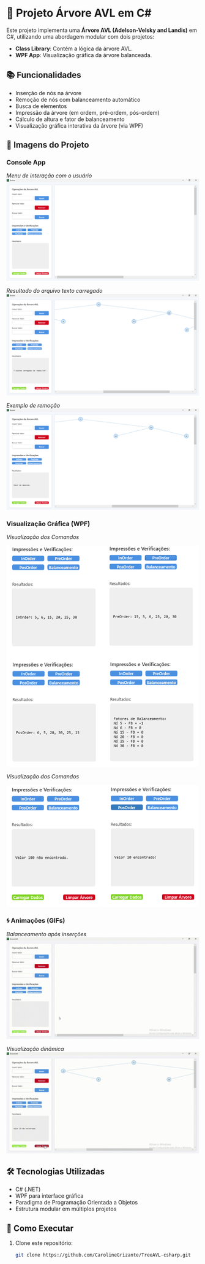 # 🌳 Projeto Árvore AVL em C#

Este projeto implementa uma **Árvore AVL (Adelson-Velsky and Landis)** em C#, utilizando uma abordagem modular com dois projetos:
- **Class Library**: Contém a lógica da árvore AVL.
- **WPF App**: Visualização gráfica da árvore balanceada.

## 📚 Funcionalidades

- Inserção de nós na árvore
- Remoção de nós com balanceamento automático
- Busca de elementos
- Impressão da árvore (em ordem, pré-ordem, pós-ordem)
- Cálculo de altura e fator de balanceamento
- Visualização gráfica interativa da árvore (via WPF)

## 📸 Imagens do Projeto

### Console App

*Menu de interação com o usuário*
![Arvore 1](Images/Arvore-1.png)

*Resultado do arquivo texto carregado* 
![Arvore 2](Images/Arvore-2.png)

*Exemplo de remoção*
![Arvore 3](Images/Arvore-3.png)

### Visualização Gráfica (WPF)

*Visualização dos Comandos*

![Arvore 4](Images/Arvore-4.png)

*Visualização dos Comandos* 

![Arvore 5](Images/Arvore-5.png)

### 🌀 Animações (GIFs)

*Balanceamento após inserções* 
![Arvore 6](Images/Arvore-6.gif)

*Visualização dinâmica* 
![Arvore 7](Images/Arvore-7.gif)

## 🛠️ Tecnologias Utilizadas

- C# (.NET)
- WPF para interface gráfica
- Paradigma de Programação Orientada a Objetos
- Estrutura modular em múltiplos projetos

## 🚀 Como Executar

1. Clone este repositório:
   ```bash
   git clone https://github.com/CarolineGrizante/TreeAVL-csharp.git

